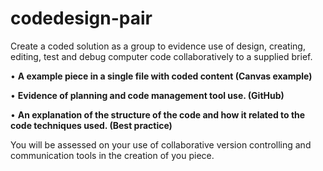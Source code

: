 # codedesign-pair

Create a coded solution as a group to evidence use of design, creating, editing, test and debug computer code collaboratively to a supplied brief.

•	**A example piece in a single file with coded content (Canvas example)**

•	**Evidence of planning and code management tool use. (GitHub)**

•	**An explanation of the structure of the code and how it related to the code techniques used. (Best practice)**

You will be assessed on your use of collaborative version controlling and communication tools in the creation of you piece.


